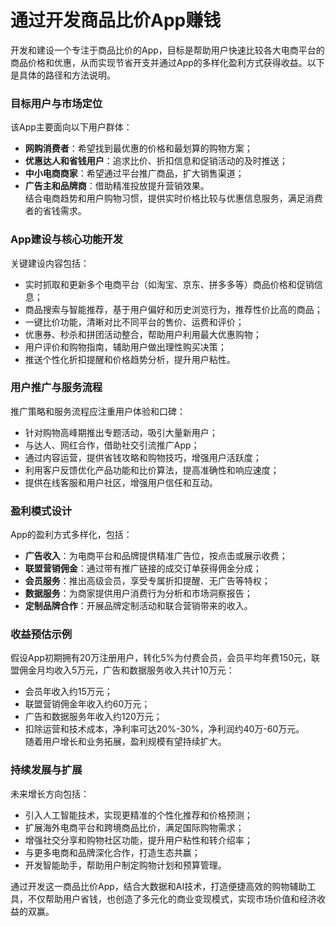 # 通过开发商品比价App赚钱

开发和建设一个专注于商品比价的App，目标是帮助用户快速比较各大电商平台的商品价格和优惠，从而实现节省开支并通过App的多样化盈利方式获得收益。以下是具体的路径和方法说明。

### 目标用户与市场定位  
该App主要面向以下用户群体：  
* **网购消费者**：希望找到最优惠的价格和最划算的购物方案；  
* **优惠达人和省钱用户**：追求比价、折扣信息和促销活动的及时推送；  
* **中小电商商家**：希望通过平台推广商品，扩大销售渠道；  
* **广告主和品牌商**：借助精准投放提升营销效果。  
结合电商趋势和用户购物习惯，提供实时价格比较与优惠信息服务，满足消费者的省钱需求。

### App建设与核心功能开发  
关键建设内容包括：  
* 实时抓取和更新多个电商平台（如淘宝、京东、拼多多等）商品价格和促销信息；  
* 商品搜索与智能推荐，基于用户偏好和历史浏览行为，推荐性价比高的商品；  
* 一键比价功能，清晰对比不同平台的售价、运费和评价；  
* 优惠券、秒杀和拼团活动整合，帮助用户利用最大优惠购物；  
* 用户评价和购物指南，辅助用户做出理性购买决策；  
* 推送个性化折扣提醒和价格趋势分析，提升用户粘性。

### 用户推广与服务流程  
推广策略和服务流程应注重用户体验和口碑：  
* 针对购物高峰期推出专题活动，吸引大量新用户；  
* 与达人、网红合作，借助社交引流推广App；  
* 通过内容运营，提供省钱攻略和购物技巧，增强用户活跃度；  
* 利用客户反馈优化产品功能和比价算法，提高准确性和响应速度；  
* 提供在线客服和用户社区，增强用户信任和互动。  

### 盈利模式设计  
App的盈利方式多样化，包括：  
* **广告收入**：为电商平台和品牌提供精准广告位，按点击或展示收费；  
* **联盟营销佣金**：通过带有推广链接的成交订单获得佣金分成；  
* **会员服务**：推出高级会员，享受专属折扣提醒、无广告等特权；  
* **数据服务**：为商家提供用户消费行为分析和市场洞察报告；  
* **定制品牌合作**：开展品牌定制活动和联合营销带来的收入。  

### 收益预估示例  
假设App初期拥有20万注册用户，转化5%为付费会员，会员平均年费150元，联盟佣金月均收入5万元，广告和数据服务收入共计10万元：  
* 会员年收入约15万元；  
* 联盟营销佣金年收入约60万元；  
* 广告和数据服务年收入约120万元；  
* 扣除运营和技术成本，净利率可达20%-30%，净利润约40万-60万元。  
随着用户增长和业务拓展，盈利规模有望持续扩大。

### 持续发展与扩展  
未来增长方向包括：  
* 引入人工智能技术，实现更精准的个性化推荐和价格预测；  
* 扩展海外电商平台和跨境商品比价，满足国际购物需求；  
* 增强社交分享和购物社区功能，提升用户粘性和转介绍率；  
* 与更多电商和品牌深化合作，打造生态共赢；  
* 开发智能助手，帮助用户制定购物计划和预算管理。  

通过开发这一商品比价App，结合大数据和AI技术，打造便捷高效的购物辅助工具，不仅帮助用户省钱，也创造了多元化的商业变现模式，实现市场价值和经济收益的双赢。